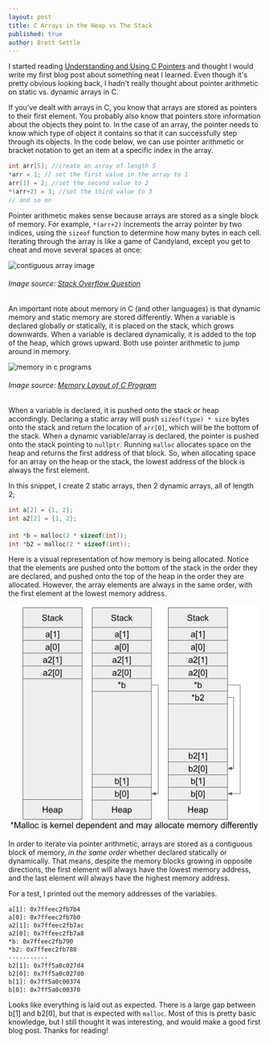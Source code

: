 ```yaml
---
layout: post
title: C Arrays in the Heap vs The Stack
published: true
author: Brett Settle
---
```


I started reading [Understanding and Using C Pointers](https://www.amazon.com/Understanding-Using-Pointers-Techniques-Management/dp/1449344186/ref=pd_lpo_sbs_14_img_0?_encoding=UTF8&psc=1&refRID=KGNVW6ZJWYR5TSCNJBZS) and thought I would write my first blog post about something neat I learned. Even though it's pretty obvious looking back, I hadn't really thought about pointer arithmetic on static vs. dynamic arrays in C.

<!--more-->
If you’ve dealt with arrays in C, you know that arrays are stored as pointers to their first element.  You probably also know that pointers store information about the objects they point to.  In the case of an array, the pointer needs to know which type of object it contains so that it can successfully step through its objects. In the code below, we can use pointer arithmetic or bracket notation to get an item at a specific index in the array.

```c
int arr[5]; //create an array of length 5
*arr = 1; // set the first value in the array to 1
arr[1] = 2; //set the second value to 2
*(arr+2) = 3; //set the third value to 3
// and so on
```

Pointer arithmetic makes sense because arrays are stored as a single block of memory.  For example, `*(arr+2)`  increments the array pointer by two indices, using the `sizeof` function to determine how many bytes in each cell.  Iterating through the array is like a game of Candyland, except you get to cheat and move several spaces at once:

![contiguous array image](https://i.stack.imgur.com/qXo36.png)
###### Image source: [Stack Overflow Question](https://stackoverflow.com/questions/40364357/are-array-element-values-stored-in-one-location-or-in-separate-locations)

An important note about memory in C (and other languages) is that dynamic memory and static memory are stored differently.  When a variable is declared globally or statically, it is placed on the stack, which grows downwards. When a variable is declared dynamically, it is added to the top of the heap, which grows upward.  Both use pointer arithmetic to jump around in memory.

![memory in c programs](https://www.geeksforgeeks.org/wp-content/uploads/Memory-Layout.gif)
###### Image source: [Memory Layout of C Program](https://www.geeksforgeeks.org/memory-layout-of-c-program/)

When a variable is declared, it is pushed onto the stack or heap accordingly. Declaring a static array will push `sizeof(type) * size` bytes onto the stack and return the location of `arr[0]`, which will be the bottom of the stack.  When a dynamic variable/array is declared, the pointer is pushed onto the stack pointing to `nullptr`. Running `malloc` allocates space on the heap and returns the first address of that block.  So, when allocating space for an array on the heap or the stack, the lowest address of the block is always the first element.

In this snippet, I create 2 static arrays, then 2 dynamic arrays, all of length 2;
```c
int a[2] = {1, 2};
int a2[2] = {1, 2};

int *b = malloc(2 * sizeof(int));
int *b2 = malloc(2 * sizeof(int));
```
Here is a visual representation of how memory is being allocated.  Notice that the elements are pushed onto the bottom of the stack in the order they are declared, and pushed onto the top of the heap in the order they are allocated.  However, the array elements are always in the same order, with the first element at the lowest memory address.

![snippet image](https://raw.githubusercontent.com/TeamBabylon/teambabylon.github.io/master/images/C_Arrays_Heap_vs_Stack.png)

In order to iterate via pointer arithmetic, arrays are stored as a contiguous block of memory, _in the same order_ whether declared statically or dynamically. That means, despite the memory blocks growing in opposite directions, the first element will always have the lowest memory address, and the last element will always have the highest memory address.

For a test, I printed out the memory addresses of the variables.
```
a[1]: 0x7ffeec2fb7b4
a[0]: 0x7ffeec2fb7b0
a2[1]: 0x7ffeec2fb7ac
a2[0]: 0x7ffeec2fb7a8
*b: 0x7ffeec2fb790
*b2: 0x7ffeec2fb788
-----------
b2[1]: 0x7ff5a0c027d4
b2[0]: 0x7ff5a0c027d0
b[1]: 0x7ff5a0c00374
b[0]: 0x7ff5a0c00370
```

Looks like everything is laid out as expected.  There is a large gap between b[1] and b2[0], but that is expected with `malloc`.  Most of this is pretty basic knowledge, but I still thought it was interesting, and would make a good first blog post. Thanks for reading!
